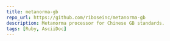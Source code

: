 ```yaml
---
title: metanorma-gb
repo_url: https://github.com/riboseinc/metanorma-gb
description: Metanorma processor for Chinese GB standards.
tags: [Ruby, AsciiDoc]
---
```

